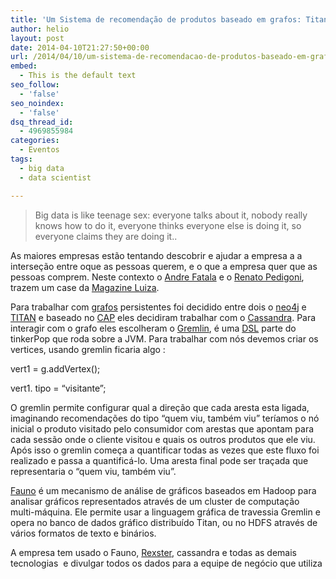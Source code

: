 ```yaml
---
title: 'Um Sistema de recomendação de produtos baseado em grafos: Titan, Cassandra, Redis e Hadoop em produção'
author: helio
layout: post
date: 2014-04-10T21:27:50+00:00
url: /2014/04/10/um-sistema-de-recomendacao-de-produtos-baseado-em-grafos-titan-cassandra-redis-e-hadoop-em-producao/
embed:
  - This is the default text
seo_follow:
  - 'false'
seo_noindex:
  - 'false'
dsq_thread_id:
  - 4969855984
categories:
  - Eventos
tags:
  - big data
  - data scientist

---
```

> Big data is like teenage sex: everyone talks about it, nobody really knows how to do it, everyone thinks everyone else is doing it, so everyone claims they are doing it..

As maiores empresas estão tentando descobrir e ajudar a empresa a a interseção entre oque as pessoas querem, e o que a empresa quer que as pessoas comprem. Neste contexto o [Andre Fatala][1] e o [Renato Pedigoni][2], trazem um case da [Magazine Luiza][3].

Para trabalhar com <a title="Teoria dos Grafos" href="http://en.wikipedia.org/wiki/Graph_theory" target="_blank">grafos</a> persistentes foi decidido entre dois o <a title="Neo4J" href="http://www.neo4j.org/" target="_blank">neo4j</a> e <a title="Titan" href="http://thinkaurelius.github.io/titan/" target="_blank">TITAN</a> e baseado no <a title="Teorema CAP" href="http://en.wikipedia.org/wiki/CAP_theorem" target="_blank">CAP</a> eles decidiram trabalhar com o <a title="Casandra" href="http://cassandra.apache.org/" target="_blank">Cassandra</a>. Para interagir com o grafo eles escolheram o <a title="Gremlin" href="https://github.com/tinkerpop/gremlin/wiki" target="_blank">Gremlin</a>, é uma <a title="DSL" href="http://en.wikipedia.org/wiki/Domain-specific_language" target="_blank">DSL</a> parte do tinkerPop que roda sobre a JVM. Para trabalhar com nós devemos criar os vertices, usando gremlin ficaria algo :

vert1 = g.addVertex();
  
vert1. tipo = &#8220;visitante&#8221;;

O gremlin permite configurar qual a direção que cada aresta esta ligada, imaginando recomendações do tipo &#8220;quem viu, também viu&#8221; teríamos o nó inicial o produto visitado pelo consumidor com arestas que apontam para cada sessão onde o cliente visitou e quais os outros produtos que ele viu. Após isso o gremlin começa a quantificar todas as vezes que este fluxo foi realizado e passa a quantificá-lo. Uma aresta final pode ser traçada que representaria o &#8220;quem viu, também viu&#8221;.

[Fauno][4] é um mecanismo de análise de gráficos baseados em Hadoop para analisar gráficos representados através de um cluster de computação multi-máquina. Ele permite usar a linguagem gráfica de travessia Gremlin e opera no banco de dados gráfico distribuído Titan, ou no HDFS através de vários formatos de texto e binários.

A empresa tem usado o Fauno, <a title="rexster" href="https://github.com/tinkerpop/rexster/wiki" target="_blank">Rexster</a>, cassandra e todas as demais tecnologias  e divulgar todos os dados para a equipe de negócio que utiliza

&nbsp;

 [1]: http://qconsp.com/user/andre-fatala
 [2]: http://qconsp.com/user/renato-pedigoni
 [3]: http://www.magazineluiza.com.br/ "Magazine Luiza"
 [4]: http://thinkaurelius.github.io/faunus/ "Faunus"